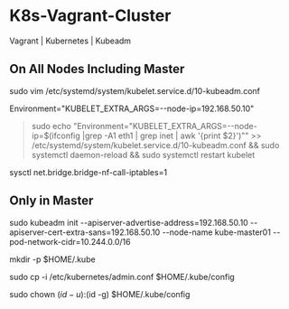 # K8s-Vagrant-Cluster
Vagrant | Kubernetes | Kubeadm

## On All Nodes Including Master

sudo vim /etc/systemd/system/kubelet.service.d/10-kubeadm.conf

Environment="KUBELET_EXTRA_ARGS=--node-ip=192.168.50.10"

> sudo echo "Environment="KUBELET_EXTRA_ARGS=--node-ip=$(ifconfig |grep -A1 eth1 | grep inet | awk '{print $2}')"" >> /etc/systemd/system/kubelet.service.d/10-kubeadm.conf && sudo systemctl daemon-reload && sudo systemctl restart kubelet

sysctl net.bridge.bridge-nf-call-iptables=1

## Only in Master
sudo kubeadm init --apiserver-advertise-address=192.168.50.10 --apiserver-cert-extra-sans=192.168.50.10 --node-name kube-master01 --pod-network-cidr=10.244.0.0/16

mkdir -p $HOME/.kube

sudo cp -i /etc/kubernetes/admin.conf $HOME/.kube/config

sudo chown $(id -u):$(id -g) $HOME/.kube/config
